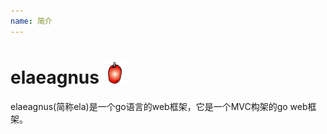 ```yaml
---
name: 简介
---
```


# elaeagnus ![elaeagnus](images/elaeagnus_thumb.png)

elaeagnus(简称ela)是一个go语言的web框架，它是一个MVC构架的go web框架。

